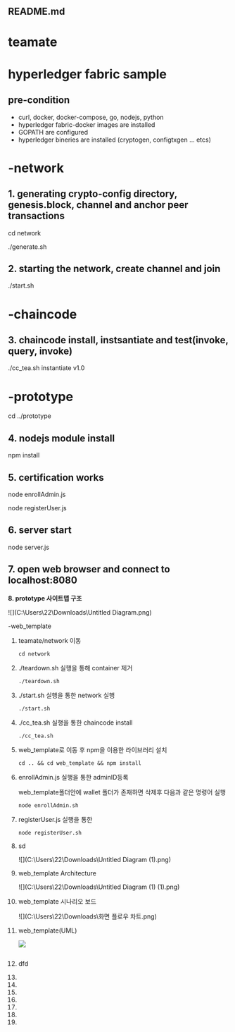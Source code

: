 ## README.md



# teamate

# hyperledger fabric sample

## pre-condition

- curl, docker, docker-compose, go, nodejs, python
- hyperledger fabric-docker images are installed
- GOPATH are configured
- hyperledger bineries are installed (cryptogen, configtxgen ... etcs)

# -network

## 1. generating crypto-config directory, genesis.block, channel and anchor peer transactions

cd network

./generate.sh

## 2. starting the network, create channel and join

./start.sh

# -chaincode

## 3. chaincode install, instsantiate and test(invoke, query, invoke)

./cc_tea.sh instantiate v1.0

# -prototype

cd ../prototype

## 4. nodejs module install

npm install

## 5. certification works

node enrollAdmin.js

node registerUser.js

## 6. server start

node server.js

## 7. open web browser and connect to localhost:8080



**8. prototype 사이트맵 구조**

![](C:\Users\22\Downloads\Untitled Diagram.png)

-web_template

1. teamate/network 이동

   `cd network`

2. ./teardown.sh 실행을 통해 container 제거

   `./teardown.sh`

3. ./start.sh 실행을 통한 network 실행

   `./start.sh`

4. ./cc_tea.sh 실행을 통한 chaincode install

   `./cc_tea.sh`

5. web_template로 이동 후 npm을 이용한 라이브러리 설치

   `cd .. && cd web_template && npm install`

6. enrollAdmin.js 실행을 통한 adminID등록

   web_template폴더안에 wallet 폴더가 존재하면 삭제후 다음과 같은 명령어 실행

   `node enrollAdmin.sh`

7. registerUser.js 실행을 통한 

   `node registerUser.sh`

8. sd

   ![](C:\Users\22\Downloads\Untitled Diagram (1).png)

9. web_template Architecture

   ![](C:\Users\22\Downloads\Untitled Diagram (1) (1).png)

10. web_template 시나리오 보드

    ![](C:\Users\22\Downloads\화면 플로우 차트.png)

11. web_template(UML)

    ![](C:\Users\22\Downloads\UML-sequence.png)



    ```
    
    ```

    

12. dfd

    

13. 

14. 

15. 

16. 

17. 

18. 

19. 

    















